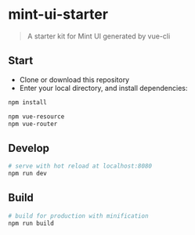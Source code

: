 # mint-ui-starter

> A starter kit for Mint UI generated by vue-cli

## Start

 - Clone or download this repository
 - Enter your local directory, and install dependencies:

``` bash
npm install
```

``` bash
npm vue-resource
npm vue-router
```

## Develop

``` bash
# serve with hot reload at localhost:8080
npm run dev
```

## Build

``` bash
# build for production with minification
npm run build
```